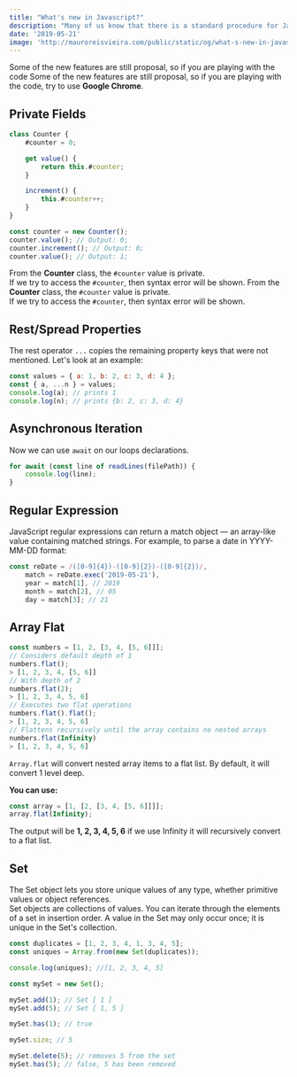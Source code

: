 ```yaml
---
title: "What's new in Javascript?"
description: "Many of us know that there is a standard procedure for Javascript latest releases and a committee behind that. In this post, I will explain about who makes the final call on any new specification, what is the procedure for it, and what's new in ES2019."
date: '2019-05-21'
image: 'http://mauroreisvieira.com/public/static/og/what-s-new-in-javascript.png'
---
```


Some of the new features are still proposal, so if you are playing with the code Some of the new features are still proposal, so if you are playing with the code, try to use **Google Chrome**.

## Private Fields

```js
class Counter {
    #counter = 0;

    get value() {
        return this.#counter;
    }

    increment() {
        this.#counter++;
    }
}

const counter = new Counter();
counter.value(); // Output: 0;
counter.increment(); // Output: 0;
counter.value(); // Output: 1;
```

From the **Counter** class, the `#counter` value is private.\
If we try to access the `#counter`, then syntax error will be shown.
From the **Counter** class, the `#counter` value is private.\
If we try to access the `#counter`, then syntax error will be shown.

## Rest/Spread Properties

The rest operator `...` copies the remaining property keys that were not mentioned. Let's look at an example:

```js
const values = { a: 1, b: 2, c: 3, d: 4 };
const { a, ...n } = values;
console.log(a); // prints 1
console.log(n); // prints {b: 2, c: 3, d: 4}
```

## Asynchronous Iteration

Now we can use `await` on our loops declarations.

```js
for await (const line of readLines(filePath)) {
    console.log(line);
}
```

## Regular Expression

JavaScript regular expressions can return a match object — an array-like value containing matched strings.
For example, to parse a date in YYYY-MM-DD format:

```js
const reDate = /([0-9]{4})-([0-9]{2})-([0-9]{2})/,
    match = reDate.exec('2019-05-21'),
    year = match[1], // 2019
    month = match[2], // 05
    day = match[3]; // 21
```

## Array Flat

```js
const numbers = [1, 2, [3, 4, [5, 6]]];
// Considers default depth of 1
numbers.flat();
> [1, 2, 3, 4, [5, 6]]
// With depth of 2
numbers.flat(2);
> [1, 2, 3, 4, 5, 6]
// Executes two flat operations
numbers.flat().flat();
> [1, 2, 3, 4, 5, 6]
// Flattens recursively until the array contains no nested arrays
numbers.flat(Infinity)
> [1, 2, 3, 4, 5, 6]
```

`Array.flat` will convert nested array items to a flat list.
By default, it will convert 1 level deep.

**You can use:**

```js
const array = [1, [2, [3, 4, [5, 6]]]];
array.flat(Infinity);
```

The output will be **1, 2, 3, 4, 5, 6** if we use Infinity it will recursively convert to a flat list.

## Set

The Set object lets you store unique values of any type, whether primitive values or object references.\
Set objects are collections of values. You can iterate through the elements of a set in insertion order.
A value in the Set may only occur once; it is unique in the Set's collection.

```js
const duplicates = [1, 2, 3, 4, 1, 3, 4, 5];
const uniques = Array.from(new Set(duplicates));

console.log(uniques); //[1, 2, 3, 4, 5]

const mySet = new Set();

mySet.add(1); // Set [ 1 ]
mySet.add(5); // Set [ 1, 5 ]

mySet.has(1); // true

mySet.size; // 5

mySet.delete(5); // removes 5 from the set
mySet.has(5); // false, 5 has been removed
```
